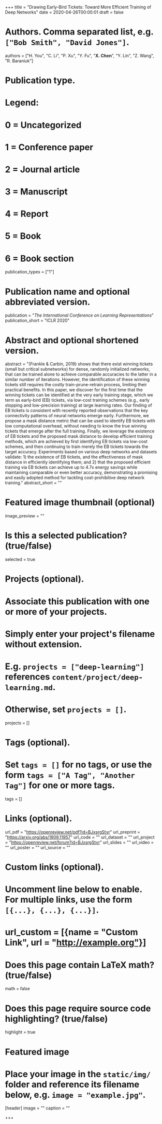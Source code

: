 +++
title = "Drawing Early-Bird Tickets: Toward More Efficient Training of Deep Networks"
date = 2020-04-26T00:00:01
draft = false

# Authors. Comma separated list, e.g. `["Bob Smith", "David Jones"]`.
authors = ["H. You", "C. Li", "P. Xu", "Y. Fu", "**X. Chen**", "Y. Lin", "Z. Wang", "R. Baraniuk"]
# Publication type.
# Legend:
# 0 = Uncategorized
# 1 = Conference paper
# 2 = Journal article
# 3 = Manuscript
# 4 = Report
# 5 = Book
# 6 = Book section
publication_types = ["1"]

# Publication name and optional abbreviated version.
publication = "*The International Conference on Learning Representations*"
publication_short = "ICLR 2020"

# Abstract and optional shortened version.
abstract = "(Frankle & Carbin, 2019) shows that there exist winning tickets (small but critical subnetworks) for dense, randomly initialized networks, that can be trained alone to achieve comparable accuracies to the latter in a similar number of iterations. However, the identification of these winning tickets still requires the costly train-prune-retrain process, limiting their practical benefits. In this paper, we discover for the first time that the winning tickets can be identified at the very early training stage, which we term as early-bird (EB) tickets, via low-cost training schemes (e.g., early stopping and low-precision training) at large learning rates. Our finding of EB tickets is consistent with recently reported observations that the key connectivity patterns of neural networks emerge early. Furthermore, we propose a mask distance metric that can be used to identify EB tickets with low computational overhead, without needing to know the true winning tickets that emerge after the full training. Finally, we leverage the existence of EB tickets and the proposed mask distance to develop efficient training methods, which are achieved by first identifying EB tickets via low-cost schemes, and then continuing to train merely the EB tickets towards the target accuracy. Experiments based on various deep networks and datasets validate: 1) the existence of EB tickets, and the effectiveness of mask distance in efficiently identifying them; and 2) that the proposed efficient training via EB tickets can achieve up to 4.7x energy savings while maintaining comparable or even better accuracy, demonstrating a promising and easily adopted method for tackling cost-prohibitive deep network training."
abstract_short = ""

# Featured image thumbnail (optional)
image_preview = ""

# Is this a selected publication? (true/false)
selected = true

# Projects (optional).
#   Associate this publication with one or more of your projects.
#   Simply enter your project's filename without extension.
#   E.g. `projects = ["deep-learning"]` references `content/project/deep-learning.md`.
#   Otherwise, set `projects = []`.
projects = []

# Tags (optional).
#   Set `tags = []` for no tags, or use the form `tags = ["A Tag", "Another Tag"]` for one or more tags.
tags = []

# Links (optional).
url_pdf = "https://openreview.net/pdf?id=BJxsrgStvr"
url_preprint = "https://arxiv.org/abs/1909.11957"
url_code = ""
url_dataset = ""
url_project = "https://openreview.net/forum?id=BJxsrgStvr"
url_slides = ""
url_video = ""
url_poster = ""
url_source = ""

# Custom links (optional).
#   Uncomment line below to enable. For multiple links, use the form `[{...}, {...}, {...}]`.
# url_custom = [{name = "Custom Link", url = "http://example.org"}]

# Does this page contain LaTeX math? (true/false)
math = false

# Does this page require source code highlighting? (true/false)
highlight = true

# Featured image
# Place your image in the `static/img/` folder and reference its filename below, e.g. `image = "example.jpg"`.
[header]
image = ""
caption = ""

+++

